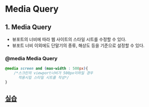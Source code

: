 # Media Query
## 1. Media Query
- 뷰포트의 너비에 따라 웹 사이트의 스타일 시트를 수정할 수 있다.
- 뷰포트 너비 이외에도 단말기의 종류, 해상도 등을 기준으로 설정할 수 있다.

### @media Media Query
```css
@media screen and (max-width : 500px){
    /*스크린의 viewport너비가 500px이하일 경우 
      적용시킬 스타일 시트를 작성*/
}
```

## [실습](./MediaQuery.html)